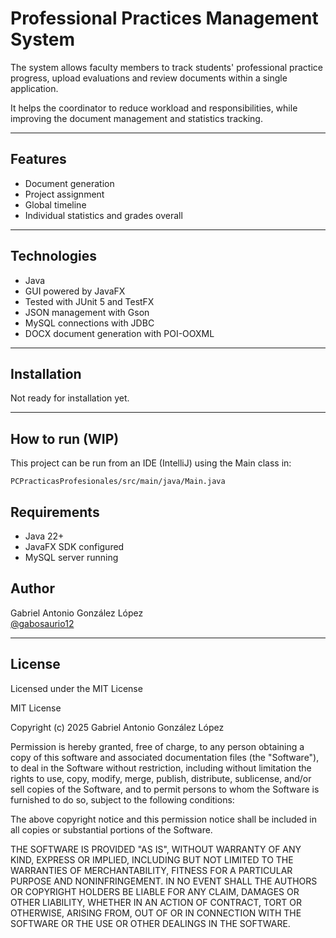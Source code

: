 # Professional Practices Management System

The system allows faculty members to track students' professional practice progress, upload evaluations and review documents within a single application.

It helps the coordinator to reduce workload and responsibilities, while improving the document management and statistics tracking.

---

## Features

- Document generation
- Project assignment
- Global timeline
- Individual statistics and grades overall

---

## Technologies

- Java
- GUI powered by JavaFX
- Tested with JUnit 5 and TestFX
- JSON management with Gson
- MySQL connections with JDBC
- DOCX document generation with POI-OOXML

---

## Installation

Not ready for installation yet.

---

## How to run (WIP)

This project can be run from an IDE (IntelliJ) using the Main class in:

```
PCPracticasProfesionales/src/main/java/Main.java
```

## Requirements
- Java 22+
- JavaFX SDK configured
- MySQL server running

## Author

Gabriel Antonio González López  
[@gabosaurio12](https://github.com/gabosaurio12)

---

## License

Licensed under the MIT License

MIT License

Copyright (c) 2025 Gabriel Antonio González López

Permission is hereby granted, free of charge, to any person obtaining a copy
of this software and associated documentation files (the "Software"), to deal
in the Software without restriction, including without limitation the rights
to use, copy, modify, merge, publish, distribute, sublicense, and/or sell
copies of the Software, and to permit persons to whom the Software is
furnished to do so, subject to the following conditions:

The above copyright notice and this permission notice shall be included in all
copies or substantial portions of the Software.

THE SOFTWARE IS PROVIDED "AS IS", WITHOUT WARRANTY OF ANY KIND, EXPRESS OR
IMPLIED, INCLUDING BUT NOT LIMITED TO THE WARRANTIES OF MERCHANTABILITY,
FITNESS FOR A PARTICULAR PURPOSE AND NONINFRINGEMENT. IN NO EVENT SHALL THE
AUTHORS OR COPYRIGHT HOLDERS BE LIABLE FOR ANY CLAIM, DAMAGES OR OTHER
LIABILITY, WHETHER IN AN ACTION OF CONTRACT, TORT OR OTHERWISE, ARISING FROM,
OUT OF OR IN CONNECTION WITH THE SOFTWARE OR THE USE OR OTHER DEALINGS IN THE
SOFTWARE.
